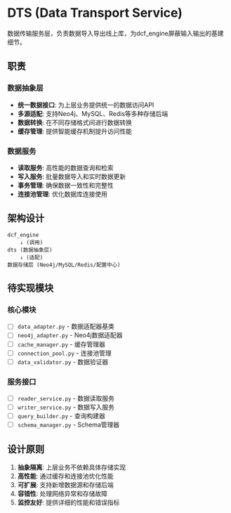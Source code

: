# DTS (Data Transport Service)

数据传输服务层，负责数据导入导出线上库，为dcf_engine屏蔽输入输出的基建细节。

## 职责

### 数据抽象层
- **统一数据接口**: 为上层业务提供统一的数据访问API
- **多源适配**: 支持Neo4j、MySQL、Redis等多种存储后端
- **数据转换**: 在不同存储格式间进行数据转换
- **缓存管理**: 提供智能缓存机制提升访问性能

### 数据服务
- **读取服务**: 高性能的数据查询和检索
- **写入服务**: 批量数据导入和实时数据更新
- **事务管理**: 确保数据一致性和完整性
- **连接池管理**: 优化数据库连接使用

## 架构设计

```
dcf_engine
    ↓ (调用)
dts (数据抽象层)
    ↓ (适配)
数据存储层 (Neo4j/MySQL/Redis/配置中心)
```

## 待实现模块

### 核心模块
- [ ] `data_adapter.py` - 数据适配器基类
- [ ] `neo4j_adapter.py` - Neo4j数据适配器
- [ ] `cache_manager.py` - 缓存管理器
- [ ] `connection_pool.py` - 连接池管理
- [ ] `data_validator.py` - 数据验证器

### 服务接口
- [ ] `reader_service.py` - 数据读取服务
- [ ] `writer_service.py` - 数据写入服务
- [ ] `query_builder.py` - 查询构建器
- [ ] `schema_manager.py` - Schema管理器

## 设计原则

1. **抽象隔离**: 上层业务不依赖具体存储实现
2. **高性能**: 通过缓存和连接池优化性能
3. **可扩展**: 支持新增数据源和存储后端
4. **容错性**: 处理网络异常和存储故障
5. **监控友好**: 提供详细的性能和错误指标